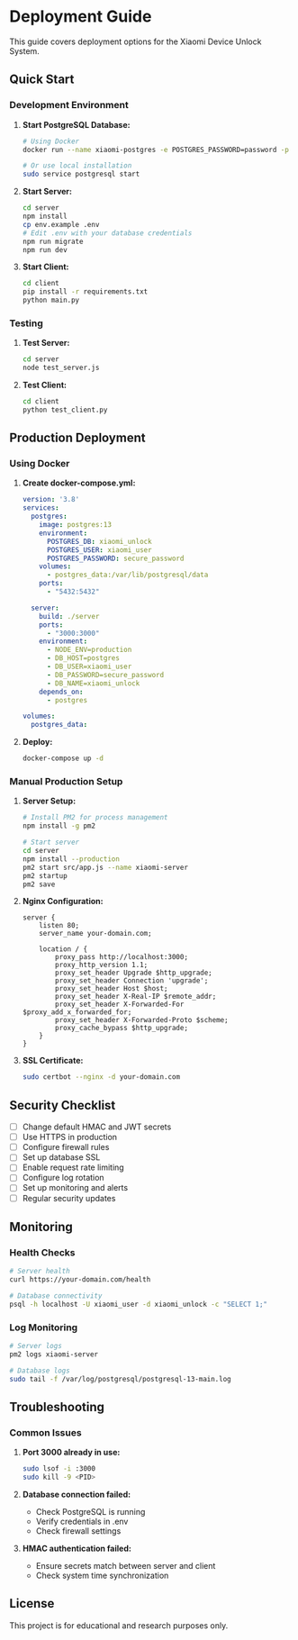 # Deployment Guide

This guide covers deployment options for the Xiaomi Device Unlock System.

## Quick Start

### Development Environment

1. **Start PostgreSQL Database:**
   ```bash
   # Using Docker
   docker run --name xiaomi-postgres -e POSTGRES_PASSWORD=password -p 5432:5432 -d postgres:13

   # Or use local installation
   sudo service postgresql start
   ```

2. **Start Server:**
   ```bash
   cd server
   npm install
   cp env.example .env
   # Edit .env with your database credentials
   npm run migrate
   npm run dev
   ```

3. **Start Client:**
   ```bash
   cd client
   pip install -r requirements.txt
   python main.py
   ```

### Testing

1. **Test Server:**
   ```bash
   cd server
   node test_server.js
   ```

2. **Test Client:**
   ```bash
   cd client
   python test_client.py
   ```

## Production Deployment

### Using Docker

1. **Create docker-compose.yml:**
   ```yaml
   version: '3.8'
   services:
     postgres:
       image: postgres:13
       environment:
         POSTGRES_DB: xiaomi_unlock
         POSTGRES_USER: xiaomi_user
         POSTGRES_PASSWORD: secure_password
       volumes:
         - postgres_data:/var/lib/postgresql/data
       ports:
         - "5432:5432"

     server:
       build: ./server
       ports:
         - "3000:3000"
       environment:
         - NODE_ENV=production
         - DB_HOST=postgres
         - DB_USER=xiaomi_user
         - DB_PASSWORD=secure_password
         - DB_NAME=xiaomi_unlock
       depends_on:
         - postgres

   volumes:
     postgres_data:
   ```

2. **Deploy:**
   ```bash
   docker-compose up -d
   ```

### Manual Production Setup

1. **Server Setup:**
   ```bash
   # Install PM2 for process management
   npm install -g pm2

   # Start server
   cd server
   npm install --production
   pm2 start src/app.js --name xiaomi-server
   pm2 startup
   pm2 save
   ```

2. **Nginx Configuration:**
   ```nginx
   server {
       listen 80;
       server_name your-domain.com;

       location / {
           proxy_pass http://localhost:3000;
           proxy_http_version 1.1;
           proxy_set_header Upgrade $http_upgrade;
           proxy_set_header Connection 'upgrade';
           proxy_set_header Host $host;
           proxy_set_header X-Real-IP $remote_addr;
           proxy_set_header X-Forwarded-For $proxy_add_x_forwarded_for;
           proxy_set_header X-Forwarded-Proto $scheme;
           proxy_cache_bypass $http_upgrade;
       }
   }
   ```

3. **SSL Certificate:**
   ```bash
   sudo certbot --nginx -d your-domain.com
   ```

## Security Checklist

- [ ] Change default HMAC and JWT secrets
- [ ] Use HTTPS in production
- [ ] Configure firewall rules
- [ ] Set up database SSL
- [ ] Enable request rate limiting
- [ ] Configure log rotation
- [ ] Set up monitoring and alerts
- [ ] Regular security updates

## Monitoring

### Health Checks
```bash
# Server health
curl https://your-domain.com/health

# Database connectivity
psql -h localhost -U xiaomi_user -d xiaomi_unlock -c "SELECT 1;"
```

### Log Monitoring
```bash
# Server logs
pm2 logs xiaomi-server

# Database logs
sudo tail -f /var/log/postgresql/postgresql-13-main.log
```

## Troubleshooting

### Common Issues

1. **Port 3000 already in use:**
   ```bash
   sudo lsof -i :3000
   sudo kill -9 <PID>
   ```

2. **Database connection failed:**
   - Check PostgreSQL is running
   - Verify credentials in .env
   - Check firewall settings

3. **HMAC authentication failed:**
   - Ensure secrets match between server and client
   - Check system time synchronization

## License

This project is for educational and research purposes only.
